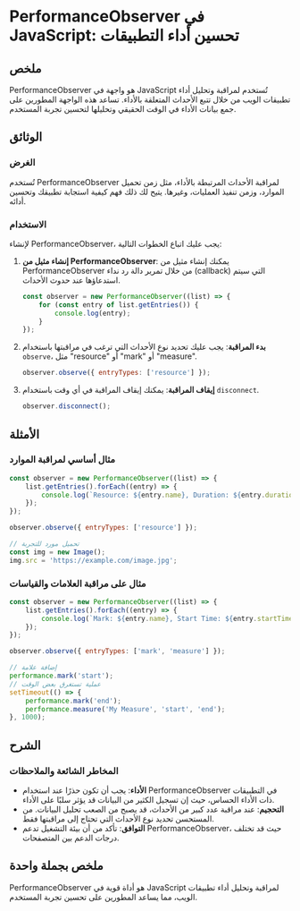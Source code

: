 <!--
Meta Description: # PerformanceObserver في JavaScript: تحسين أداء التطبيقات ## ملخص PerformanceObserver هو واجهة في JavaScript تُستخدم لمراقبة وتحليل أداء تطبيقات الويب...
Meta Keywords: performanceobserver, entry, javascript, observer, الأحداث
-->

# PerformanceObserver في JavaScript: تحسين أداء التطبيقات

## ملخص
PerformanceObserver هو واجهة في JavaScript تُستخدم لمراقبة وتحليل أداء تطبيقات الويب من خلال تتبع الأحداث المتعلقة بالأداء. تساعد هذه الواجهة المطورين على جمع بيانات الأداء في الوقت الحقيقي وتحليلها لتحسين تجربة المستخدم.

## الوثائق
### الغرض
تُستخدم PerformanceObserver لمراقبة الأحداث المرتبطة بالأداء، مثل زمن تحميل الموارد، وزمن تنفيذ العمليات، وغيرها. يتيح لك ذلك فهم كيفية استجابة تطبيقك وتحسين أدائه.

### الاستخدام
لإنشاء PerformanceObserver، يجب عليك اتباع الخطوات التالية:

1. **إنشاء مثيل من PerformanceObserver**:
   يمكنك إنشاء مثيل من PerformanceObserver من خلال تمرير دالة رد نداء (callback) التي سيتم استدعاؤها عند حدوث الأحداث.

   ```javascript
   const observer = new PerformanceObserver((list) => {
       for (const entry of list.getEntries()) {
           console.log(entry);
       }
   });
   ```

2. **بدء المراقبة**:
   يجب عليك تحديد نوع الأحداث التي ترغب في مراقبتها باستخدام `observe`، مثل "resource" أو "mark" أو "measure".

   ```javascript
   observer.observe({ entryTypes: ['resource'] });
   ```

3. **إيقاف المراقبة**:
   يمكنك إيقاف المراقبة في أي وقت باستخدام `disconnect`.

   ```javascript
   observer.disconnect();
   ```

## الأمثلة
### مثال أساسي لمراقبة الموارد
```javascript
const observer = new PerformanceObserver((list) => {
    list.getEntries().forEach((entry) => {
        console.log(`Resource: ${entry.name}, Duration: ${entry.duration}`);
    });
});

observer.observe({ entryTypes: ['resource'] });

// تحميل مورد للتجربة
const img = new Image();
img.src = 'https://example.com/image.jpg';
```

### مثال على مراقبة العلامات والقياسات
```javascript
const observer = new PerformanceObserver((list) => {
    list.getEntries().forEach((entry) => {
        console.log(`Mark: ${entry.name}, Start Time: ${entry.startTime}, Duration: ${entry.duration}`);
    });
});

observer.observe({ entryTypes: ['mark', 'measure'] });

// إضافة علامة
performance.mark('start');
// عملية تستغرق بعض الوقت
setTimeout(() => {
    performance.mark('end');
    performance.measure('My Measure', 'start', 'end');
}, 1000);
```

## الشرح
### المخاطر الشائعة والملاحظات
- **الأداء**: يجب أن تكون حذرًا عند استخدام PerformanceObserver في التطبيقات ذات الأداء الحساس، حيث إن تسجيل الكثير من البيانات قد يؤثر سلبًا على الأداء.
- **التحجيم**: عند مراقبة عدد كبير من الأحداث، قد يصبح من الصعب تحليل البيانات. من المستحسن تحديد نوع الأحداث التي تحتاج إلى مراقبتها فقط.
- **التوافق**: تأكد من أن بيئة التشغيل تدعم PerformanceObserver، حيث قد تختلف درجات الدعم بين المتصفحات.

## ملخص بجملة واحدة
PerformanceObserver هو أداة قوية في JavaScript لمراقبة وتحليل أداء تطبيقات الويب، مما يساعد المطورين على تحسين تجربة المستخدم.